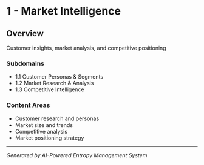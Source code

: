 # 1 - Market Intelligence

## Overview
Customer insights, market analysis, and competitive positioning

### Subdomains
- 1.1 Customer Personas & Segments
- 1.2 Market Research & Analysis
- 1.3 Competitive Intelligence

### Content Areas
- Customer research and personas
- Market size and trends
- Competitive analysis
- Market positioning strategy

---
*Generated by AI-Powered Entropy Management System*